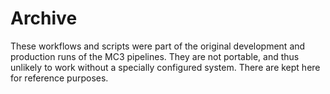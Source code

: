 
# Archive

These workflows and scripts were part of the original development and production
runs of the MC3 pipelines. They are not portable, and thus unlikely to work
without a specially configured system. There are kept here for reference purposes.
